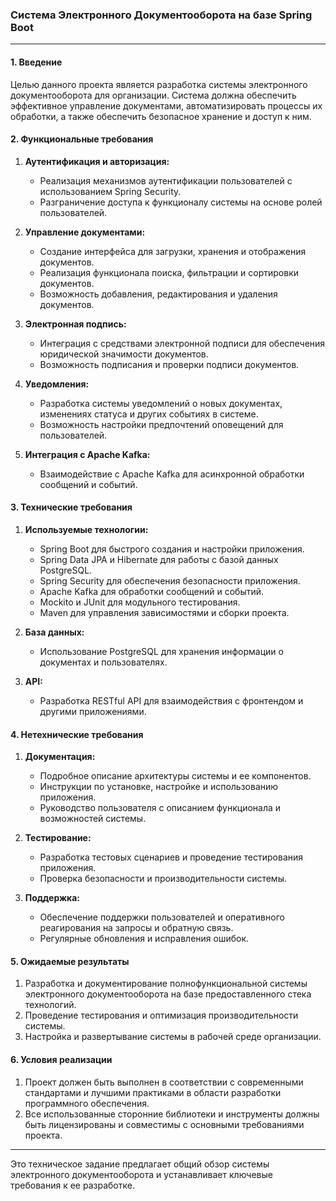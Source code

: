 ### Система Электронного Документооборота на базе Spring Boot

---

#### 1. Введение

Целью данного проекта является разработка системы электронного документооборота для организации. Система должна обеспечить эффективное управление документами, автоматизировать процессы их обработки, а также обеспечить безопасное хранение и доступ к ним.

#### 2. Функциональные требования

1. **Аутентификация и авторизация:**
    - Реализация механизмов аутентификации пользователей с использованием Spring Security.
    - Разграничение доступа к функционалу системы на основе ролей пользователей.

2. **Управление документами:**
    - Создание интерфейса для загрузки, хранения и отображения документов.
    - Реализация функционала поиска, фильтрации и сортировки документов.
    - Возможность добавления, редактирования и удаления документов.

3. **Электронная подпись:**
    - Интеграция с средствами электронной подписи для обеспечения юридической значимости документов.
    - Возможность подписания и проверки подписи документов.

4. **Уведомления:**
    - Разработка системы уведомлений о новых документах, изменениях статуса и других событиях в системе.
    - Возможность настройки предпочтений оповещений для пользователей.

5. **Интеграция с Apache Kafka:**
    - Взаимодействие с Apache Kafka для асинхронной обработки сообщений и событий.

#### 3. Технические требования

1. **Используемые технологии:**
    - Spring Boot для быстрого создания и настройки приложения.
    - Spring Data JPA и Hibernate для работы с базой данных PostgreSQL.
    - Spring Security для обеспечения безопасности приложения.
    - Apache Kafka для обработки сообщений и событий.
    - Mockito и JUnit для модульного тестирования.
    - Maven для управления зависимостями и сборки проекта.

2. **База данных:**
    - Использование PostgreSQL для хранения информации о документах и пользователях.

3. **API:**
    - Разработка RESTful API для взаимодействия с фронтендом и другими приложениями.

#### 4. Нетехнические требования

1. **Документация:**
    - Подробное описание архитектуры системы и ее компонентов.
    - Инструкции по установке, настройке и использованию приложения.
    - Руководство пользователя с описанием функционала и возможностей системы.

2. **Тестирование:**
    - Разработка тестовых сценариев и проведение тестирования приложения.
    - Проверка безопасности и производительности системы.

3. **Поддержка:**
    - Обеспечение поддержки пользователей и оперативного реагирования на запросы и обратную связь.
    - Регулярные обновления и исправления ошибок.

#### 5. Ожидаемые результаты

1. Разработка и документирование полнофункциональной системы электронного документооборота на базе предоставленного стека технологий.
2. Проведение тестирования и оптимизация производительности системы.
3. Настройка и развертывание системы в рабочей среде организации.

#### 6. Условия реализации

1. Проект должен быть выполнен в соответствии с современными стандартами и лучшими практиками в области разработки программного обеспечения.
2. Все использованные сторонние библиотеки и инструменты должны быть лицензированы и совместимы с основными требованиями проекта.

---

Это техническое задание предлагает общий обзор системы электронного документооборота и устанавливает ключевые требования к ее разработке.
